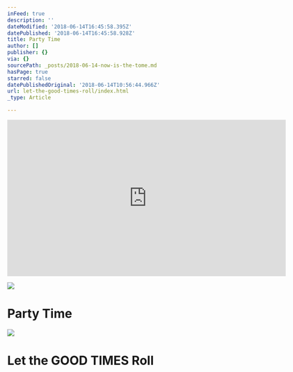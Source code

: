 ```yaml
---
inFeed: true
description: ''
dateModified: '2018-06-14T16:45:58.395Z'
datePublished: '2018-06-14T16:45:58.928Z'
title: Party Time
author: []
publisher: {}
via: {}
sourcePath: _posts/2018-06-14-now-is-the-tome.md
hasPage: true
starred: false
datePublishedOriginal: '2018-06-14T10:56:44.966Z'
url: let-the-good-times-roll/index.html
_type: Article

---
```

<iframe src="https://player.vimeo.com/video/275103370" width="640" height="360" frameborder="0" webkitallowfullscreen mozallowfullscreen allowfullscreen></iframe>

![](https://the-grid-user-content.s3-us-west-2.amazonaws.com/edb2494e-ca71-4cbb-83a7-b7ede5462fbd.jpg)

# Party Time
![](https://the-grid-user-content.s3-us-west-2.amazonaws.com/7e9c920f-4b7e-4921-86f0-3d4da35cbd2d.jpg)

# Let the GOOD TIMES Roll